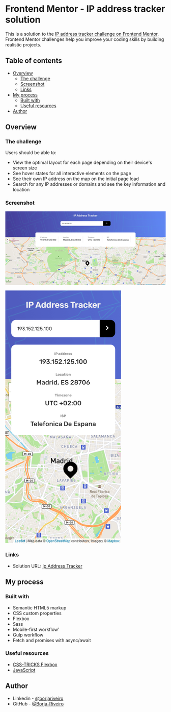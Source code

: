 # Frontend Mentor - IP address tracker solution

This is a solution to the [IP address tracker challenge on Frontend Mentor](https://www.frontendmentor.io/challenges/ip-address-tracker-I8-0yYAH0). Frontend Mentor challenges help you improve your coding skills by building realistic projects.

## Table of contents

- [Overview](#overview)
  - [The challenge](#the-challenge)
  - [Screenshot](#screenshot)
  - [Links](#links)
- [My process](#my-process)
  - [Built with](#built-with)
  - [Useful resources](#useful-resources)
- [Author](#author)

## Overview

### The challenge

Users should be able to:

- View the optimal layout for each page depending on their device's screen size
- See hover states for all interactive elements on the page
- See their own IP address on the map on the initial page load
- Search for any IP addresses or domains and see the key information and location

### Screenshot

![Desktop](public/images/desktop-screenshot.png)

![Mobile](public/images/mobile-screenshot.png)

### Links

- Solution URL: [Ip Address Tracker](https://ip-address-tracker-borja.netlify.app/)

## My process

### Built with

- Semantic HTML5 markup
- CSS custom properties
- Flexbox
- Sass
- Mobile-first workflow'
- Gulp workflow
- Fetch and promises with async/await

### Useful resources

- [CSS-TRICKS Flexbox](https://css-tricks.com/snippets/css/a-guide-to-flexbox/)
- [JavaScript](https://es.javascript.info/)

## Author

- Linkedin - [@borjariveiro](linkedin.com/in/borjariveiro)
- GitHub - [@Borja-Riveiro](https://github.com/Borja-Riveiro)
